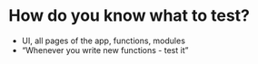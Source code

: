 # How do you know what to test?
- UI, all pages of the app, functions, modules 
- “Whenever you write new functions - test it”
